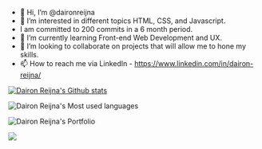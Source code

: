 

- 👋 Hi, I’m @daironreijna
- 👀 I’m interested in different topics HTML, CSS, and Javascript.
- I am committed to 200 commits in a 6 month period.
- 🌱 I’m currently learning Front-end Web Development and UX.
- 💞️ I’m looking to collaborate on projects that will allow me to hone my skills.
- 📫 How to reach me via LinkedIn - https://www.linkedin.com/in/dairon-reijna/

[![Dairon Reijna's Github stats](https://github-readme-stats.vercel.app/api?username=daironreijna)](https://github.com/anuraghazra/github-readme-stats)

![Dairon Reijna's Most used languages](https://github-readme-stats.vercel.app/api/top-langs/?username=daironreijna&amp;layout=compact&amp;theme=buefy&amp;hide_border=true)

![Dairon Reijna's Portfolio](https://github-readme-stats.vercel.app/api/pin/?username=daironreijna&amp;repo=Bootstrap-Portfolio&amp;theme=buefy)

<img align="center" src="https://camo.githubusercontent.com/1d56c34bccac3e473ee6ace7bb5a5424a427d769c7dcf8606a1f9f2309b79576/68747470733a2f2f6769746875622d726561646d652d73746174732e76657263656c2e6170702f6170692f746f702d6c616e67732f3f757365726e616d653d616e7572616768617a7261266c61796f75743d636f6d70616374267468656d653d627565667926686964655f626f726465723d74727565" data-canonical-src="https://github-readme-stats.vercel.app/api/top-langs/?username=anuraghazra&amp;layout=compact&amp;theme=buefy&amp;hide_border=true" style="max-width: 100%;">
<!---

![Dairon Reijna's Most used languages](https://github-readme-stats.vercel.app/api/pin/?username=daironreijna&amp;repo=&amp;theme=buefy)

https://github.com/abhisheknaiidu/awesome-github-profile-readme

https://github.com/anuraghazra#top-repositories

daironreijna/daironreijna is a ✨ special ✨ repository because its `README.md` (this file) appears on your GitHub profile.
You can click the Preview link to take a look at your changes.

https://www.aboutmonica.com/blog/how-to-create-a-github-profile-readme
https://dev.to/jayehernandez/3-ways-to-spice-up-your-github-profile-readme-1276
example: https://github.com/m0nica
example: https://github.com/Thaiane/Thaiane
--->
